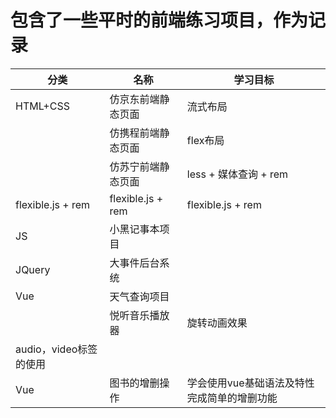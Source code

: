 包含了一些平时的前端练习项目，作为记录
================================

| 分类                 | 名称                 | 学习目标           | 
| ---------------------- | ---------------------- | ---------------------- | 
| HTML+CSS               | 仿京东前端静态页面 | 流式布局           | 
|                        | 仿携程前端静态页面 | flex布局             | 
|                        | 仿苏宁前端静态页面 | less + 媒体查询 + rem |                        
| flexible.js + rem      | flexible.js + rem      | flexible.js + rem      | 
| JS                     | 小黑记事本项目  |                        |
| JQuery                 | 大事件后台系统  |                        | 
| Vue                    | 天气查询项目     |                        | 
|                        | 悦听音乐播放器  | 旋转动画效果
| audio，video标签的使用 | 
| Vue                    | 图书的增删操作     |学会使用vue基础语法及特性完成简单的增删功能|
